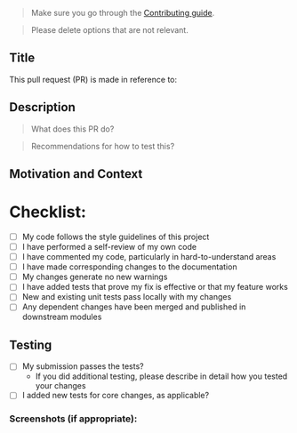 <!---
Thanks for the pull request, kindly include a summary of the change(s) and refer the issue(s) being fixed, also include relevant motivation and context. Please make sure to list any dependencies (if any) that are required for this change.
--->

> Make sure you go through the [Contributing guide](https://docs.legesher.io/the-official-things/contributing-guidelines).

> Please delete options that are not relevant.

## Title

<!---
Add #(issue no.)
--->

This pull request (PR) is made in reference to:

<!---
KEY REMINDER
This project only accepts pull requests related to open issues
- If suggesting a new feature or change, please discuss it in an issue first.
- If fixing a bug, there should be an issue describing it with steps to reproduce.
--->

## Description

<!---
Describe your changes in detail
--->

> What does this PR do?

> Recommendations for how to test this?

## Motivation and Context

<!---
Why is this change required? What problem does it solve?
--->

# Checklist:

<!---
[ ] implies unchecked
[x] implies checked
Tick the appropriate boxes (leave if irrelevant)
--->

- [ ] My code follows the style guidelines of this project
- [ ] I have performed a self-review of my own code
- [ ] I have commented my code, particularly in hard-to-understand areas
- [ ] I have made corresponding changes to the documentation
- [ ] My changes generate no new warnings
- [ ] I have added tests that prove my fix is effective or that my feature works
- [ ] New and existing unit tests pass locally with my changes
- [ ] Any dependent changes have been merged and published in downstream modules

## Testing

<!---
Include any details about your testing process
--->

- [ ] My submission passes the tests?
  - If you did additional testing, please describe in detail how you tested your changes
- [ ] I added new tests for core changes, as applicable?

### Screenshots (if appropriate):

<!--- you can also upload a GIF --->
